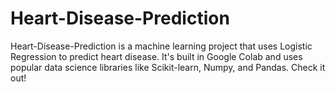 # Heart-Disease-Prediction
Heart-Disease-Prediction is a machine learning project that uses Logistic Regression to predict heart disease. It's built in Google Colab and uses popular data science libraries like Scikit-learn, Numpy, and Pandas. Check it out!
